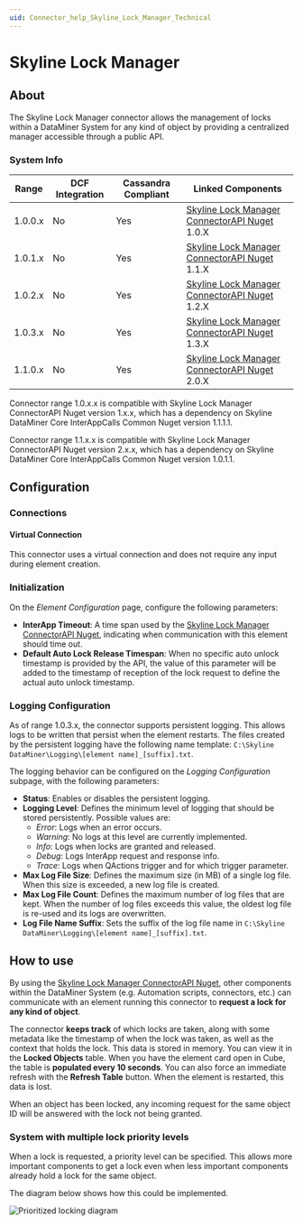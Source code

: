 ```yaml
---
uid: Connector_help_Skyline_Lock_Manager_Technical
---
```


# Skyline Lock Manager

## About

The Skyline Lock Manager connector allows the management of locks within a DataMiner System for any kind of object by providing a centralized manager accessible through a public API.

### System Info

| Range | DCF Integration | Cassandra Compliant | Linked Components |
|--|--|--|--|
| 1.0.0.x | No | Yes | [Skyline Lock Manager ConnectorAPI Nuget](https://www.nuget.org/packages/Skyline.DataMiner.ConnectorAPI.SkylineLockManager/) 1.0.X |
| 1.0.1.x | No | Yes | [Skyline Lock Manager ConnectorAPI Nuget](https://www.nuget.org/packages/Skyline.DataMiner.ConnectorAPI.SkylineLockManager/) 1.1.X |
| 1.0.2.x | No | Yes | [Skyline Lock Manager ConnectorAPI Nuget](https://www.nuget.org/packages/Skyline.DataMiner.ConnectorAPI.SkylineLockManager/) 1.2.X |
| 1.0.3.x | No | Yes | [Skyline Lock Manager ConnectorAPI Nuget](https://www.nuget.org/packages/Skyline.DataMiner.ConnectorAPI.SkylineLockManager/) 1.3.X |
| 1.1.0.x | No | Yes | [Skyline Lock Manager ConnectorAPI Nuget](https://www.nuget.org/packages/Skyline.DataMiner.ConnectorAPI.SkylineLockManager/) 2.0.X |

Connector range 1.0.x.x is compatible with Skyline Lock Manager ConnectorAPI Nuget version 1.x.x, which has a dependency on Skyline DataMiner Core InterAppCalls Common Nuget version 1.1.1.1.

Connector range 1.1.x.x is compatible with Skyline Lock Manager ConnectorAPI Nuget version 2.x.x, which has a dependency on Skyline DataMiner Core InterAppCalls Common Nuget version 1.0.1.1.

## Configuration

### Connections

#### Virtual Connection

This connector uses a virtual connection and does not require any input during element creation.

### Initialization

On the *Element Configuration* page, configure the following parameters:

- **InterApp Timeout**: A time span used by the [Skyline Lock Manager ConnectorAPI Nuget](https://www.nuget.org/packages/Skyline.DataMiner.ConnectorAPI.SkylineLockManager/), indicating when communication with this element should time out.
- **Default Auto Lock Release Timespan**: When no specific auto unlock timestamp is provided by the API, the value of this parameter will be added to the timestamp of reception of the lock request to define the actual auto unlock timestamp.

### Logging Configuration

As of range 1.0.3.x, the connector supports persistent logging. This allows logs to be written that persist when the element restarts. The files created by the persistent logging have the following name template: `C:\Skyline DataMiner\Logging\[element name]_[suffix].txt`.

The logging behavior can be configured on the *Logging Configuration* subpage, with the following parameters:

- **Status**: Enables or disables the persistent logging.
- **Logging Level**: Defines the minimum level of logging that should be stored persistently. Possible values are:
  - *Error*: Logs when an error occurs.
  - *Warning*: No logs at this level are currently implemented.
  - *Info*: Logs when locks are granted and released.
  - *Debug*: Logs InterApp request and response info.
  - *Trace*: Logs when QActions trigger and for which trigger parameter.
- **Max Log File Size**: Defines the maximum size (in MB) of a single log file. When this size is exceeded, a new log file is created.
- **Max Log File Count**: Defines the maximum number of log files that are kept. When the number of log files exceeds this value, the oldest log file is re-used and its logs are overwritten.
- **Log File Name Suffix**: Sets the suffix of the log file name in `C:\Skyline DataMiner\Logging\[element name]_[suffix].txt`.

## How to use

By using the [Skyline Lock Manager ConnectorAPI Nuget](https://www.nuget.org/packages/Skyline.DataMiner.ConnectorAPI.SkylineLockManager/), other components within the DataMiner System (e.g. Automation scripts, connectors, etc.) can communicate with an element running this connector to **request a lock for any kind of object**.

The connector **keeps track** of which locks are taken, along with some metadata like the timestamp of when the lock was taken, as well as the context that holds the lock. This data is stored in memory. You can view it in the **Locked Objects** table. When you have the element card open in Cube, the table is **populated every 10 seconds**. You can also force an immediate refresh with the **Refresh Table** button. When the element is restarted, this data is lost.

When an object has been locked, any incoming request for the same object ID will be answered with the lock not being granted.

### System with multiple lock priority levels

When a lock is requested, a priority level can be specified. This allows more important components to get a lock even when less important components already hold a lock for the same object.

The diagram below shows how this could be implemented.

![Prioritized locking diagram](~/connector/images/Skyline_Lock_Manager_Prioritized_Locking_Communication_Diagram.png)
